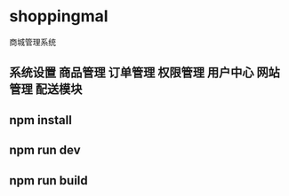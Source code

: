 # shoppingmal
商城管理系统
## 系统设置 商品管理 订单管理 权限管理 用户中心 网站管理 配送模块
## npm install
## npm run dev
## npm run build
